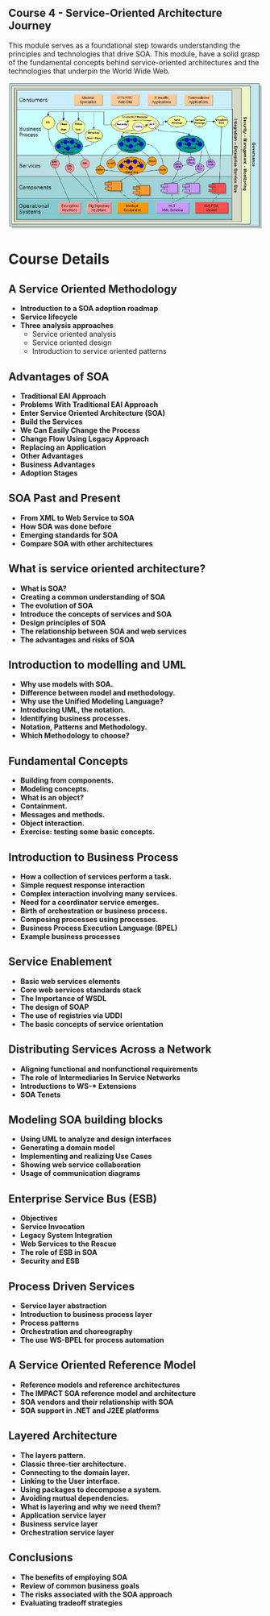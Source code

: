 ## Course 4 - Service-Oriented Architecture Journey

This module serves as a foundational step towards understanding the principles and technologies that drive SOA. This module, have a solid grasp of the fundamental concepts behind service-oriented architectures and the technologies that underpin the World Wide Web.

![SOA-Diagram](SOA-diagram.png)

# Course Details

## A Service Oriented Methodology

- **Introduction to a SOA adoption roadmap**
- **Service lifecycle**
- **Three analysis approaches**
  - Service oriented analysis
  - Service oriented design
  - Introduction to service oriented patterns

## Advantages of SOA

- **Traditional EAI Approach**
- **Problems With Traditional EAI Approach**
- **Enter Service Oriented Architecture (SOA)**
- **Build the Services**
- **We Can Easily Change the Process**
- **Change Flow Using Legacy Approach**
- **Replacing an Application**
- **Other Advantages**
- **Business Advantages**
- **Adoption Stages**

## SOA Past and Present

- **From XML to Web Service to SOA**
- **How SOA was done before**
- **Emerging standards for SOA**
- **Compare SOA with other architectures**

## What is service oriented architecture?

- **What is SOA?**
- **Creating a common understanding of SOA**
- **The evolution of SOA**
- **Introduce the concepts of services and SOA**
- **Design principles of SOA**
- **The relationship between SOA and web services**
- **The advantages and risks of SOA**

## Introduction to modelling and UML

- **Why use models with SOA.**
- **Difference between model and methodology.**
- **Why use the Unified Modeling Language?**
- **Introducing UML, the notation.**
- **Identifying business processes.**
- **Notation, Patterns and Methodology.**
- **Which Methodology to choose?**

## Fundamental Concepts

- **Building from components.**
- **Modeling concepts.**
- **What is an object?**
- **Containment.**
- **Messages and methods.**
- **Object interaction.**
- **Exercise: testing some basic concepts.**

## Introduction to Business Process

- **How a collection of services perform a task.**
- **Simple request response interaction**
- **Complex interaction involving many services.**
- **Need for a coordinator service emerges.**
- **Birth of orchestration or business process.**
- **Composing processes using processes.**
- **Business Process Execution Language (BPEL)**
- **Example business processes**

## Service Enablement

- **Basic web services elements**
- **Core web services standards stack**
- **The Importance of WSDL**
- **The design of SOAP**
- **The use of registries via UDDI**
- **The basic concepts of service orientation**

## Distributing Services Across a Network

- **Aligning functional and nonfunctional requirements**
- **The role of Intermediaries In Service Networks**
- **Introductions to WS-\* Extensions**
- **SOA Tenets**

## Modeling SOA building blocks

- **Using UML to analyze and design interfaces**
- **Generating a domain model**
- **Implementing and realizing Use Cases**
- **Showing web service collaboration**
- **Usage of communication diagrams**

## Enterprise Service Bus (ESB)

- **Objectives**
- **Service Invocation**
- **Legacy System Integration**
- **Web Services to the Rescue**
- **The role of ESB in SOA**
- **Security and ESB**

## Process Driven Services

- **Service layer abstraction**
- **Introduction to business process layer**
- **Process patterns**
- **Orchestration and choreography**
- **The use WS-BPEL for process automation**

## A Service Oriented Reference Model

- **Reference models and reference architectures**
- **The IMPACT SOA reference model and architecture**
- **SOA vendors and their relationship with SOA**
- **SOA support in .NET and J2EE platforms**

## Layered Architecture

- **The layers pattern.**
- **Classic three-tier architecture.**
- **Connecting to the domain layer.**
- **Linking to the User interface.**
- **Using packages to decompose a system.**
- **Avoiding mutual dependencies.**
- **What is layering and why we need them?**
- **Application service layer**
- **Business service layer**
- **Orchestration service layer**

## Conclusions

- **The benefits of employing SOA**
- **Review of common business goals**
- **The risks associated with the SOA approach**
- **Evaluating tradeoff strategies**
